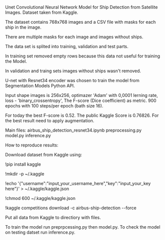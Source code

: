 Unet Convolutional Neural Network Model for Ship Detection from Satellite Images.
Dataset taken from Kaggle.

The dataset contains 768x768 images and a CSV file with masks for each ship in the image.

There are multiple masks for each image and images without ships.

The data set is splited into training, validation and test parts.

In training set removed empty rows because this data not useful for training the Model.

In validation and traing sets images without ships wasn't removed.

U-net with Resnet34 encoder was chosen to train the model
from Segmentation Models Python API.

Input shape images is 256x256, optimazer 'Adam' with 0,0001 lerning rate,
loss - 'binary_crossentropy', The F-score (Dice coefficient) as metric.
900 epochs with 100 steps/per epoch (bath size 16).

For today the best F-score is 0.52.
The public Kaggle Score is 0.76826.
For the best result need to apply augmentation.

Main files:
airbus_ship_detection_resnet34.ipynb 
preprocessing.py
model.py
inference.py

How to reproduce results:

Download dataset from Kaggle using:

!pip install kaggle

!mkdir -p ~/.kaggle

!echo '{"username":"input_your_username_here","key":"input_your_key here"}' > ~/.kaggle/kaggle.json

!chmod 600 ~/.kaggle/kaggle.json

!kaggle competitions download -c airbus-ship-detection --force

Put all data from Kaggle to directiory with files.

To train the model run preprpcessing.py then model.py.
To check the model on testing datset run inference.py.
